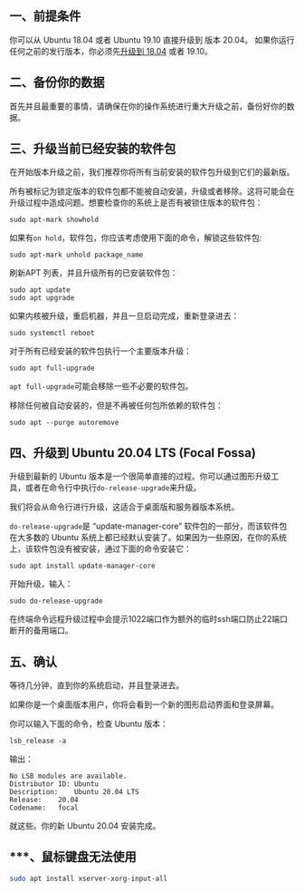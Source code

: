 ## 一、前提条件

你可以从 Ubuntu 18.04 或者 Ubuntu 19.10 直接升级到 版本 20.04。 如果你运行任何之前的发行版本，你必须先[升级到 18.04](https://link.zhihu.com/?target=https%3A//linuxize.com/post/how-to-upgrade-to-ubuntu-18-04-bionic-beaver/) 或者 19.10。



## 二、备份你的数据

首先并且最重要的事情，请确保在你的操作系统进行重大升级之前，备份好你的数据。



## 三、升级当前已经安装的软件包

在开始版本升级之前，我们推荐你将所有当前安装的软件包升级到它们的最新版。

所有被标记为锁定版本的软件包都不能被自动安装，升级或者移除。这将可能会在升级过程中造成问题。想要检查你的系统上是否有被锁住版本的软件包：

```shell
sudo apt-mark showhold
```

如果有`on hold`，软件包，你应该考虑使用下面的命令，解锁这些软件包:

```shell
sudo apt-mark unhold package_name
```

刷新APT 列表，并且升级所有的已安装软件包：

```shell
sudo apt update
sudo apt upgrade
```

如果内核被升级，重启机器，并且一旦启动完成，重新登录进去：

```shell
sudo systemctl reboot
```

对于所有已经安装的软件包执行一个主要版本升级：

```shell
sudo apt full-upgrade
```

`apt full-upgrade`可能会移除一些不必要的软件包。

移除任何被自动安装的，但是不再被任何包所依赖的软件包：

```shell
sudo apt --purge autoremove
```



## 四、升级到 Ubuntu 20.04 LTS (Focal Fossa)

升级到最新的 Ubuntu 版本是一个很简单直接的过程。你可以通过图形升级工具，或者在命令行中执行`do-release-upgrade`来升级。

我们将会从命令行进行升级，这适合于桌面版和服务器版本系统。

`do-release-upgrade`是 “update-manager-core” 软件包的一部分，而该软件包在大多数的 Ubuntu 系统上都已经默认安装了。如果因为一些原因，在你的系统上，该软件包没有被安装，通过下面的命令安装它：

```shell
sudo apt install update-manager-core
```

开始升级，输入：

```shell
sudo do-release-upgrade
```

在终端命令远程升级过程中会提示1022端口作为额外的临时ssh端口防止22端口断开的备用端口。



## 五、确认

等待几分钟，直到你的系统启动，并且登录进去。

如果你是一个桌面版本用户，你将会看到一个新的图形启动界面和登录屏幕。

你可以输入下面的命令，检查 Ubuntu 版本：

```shell
lsb_release -a
```

输出：

```text
No LSB modules are available.
Distributor ID:	Ubuntu
Description:	Ubuntu 20.04 LTS
Release:	20.04
Codename:	focal
```

就这些。你的新 Ubuntu 20.04 安装完成。



## ***、鼠标键盘无法使用
```bash
sudo apt install xserver-xorg-input-all 
```